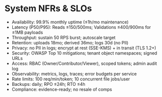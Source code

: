 # System NFRs & SLOs

* Availability: 99.9% monthly uptime (≤1h/mo maintenance)
* Latency (P50/P95): Reads ≤150/500ms; Validations ≤400/900ms for ≤1MB payloads
* Throughput: sustain 50 RPS burst; autoscale target
* Retention: uploads 18mo; derived 36mo; logs 30d (no PII)
* Privacy: no PII in logs; encrypt at rest (SSE-KMS) + in transit (TLS 1.2+)
* Security: OWASP Top 10 mitigations; tenant object namespaces; signed URLs
* Access: RBAC (Owner/Contributor/Viewer), scoped tokens; admin audit log
* Observability: metrics, logs, traces; error budgets per service
* Rate limits: 100 req/min/token; 10 concurrent file jobs/user
* Backups: daily; RPO ≤24h; RTO ≤4h
* Compliance: evidence-ready; no resale of comps